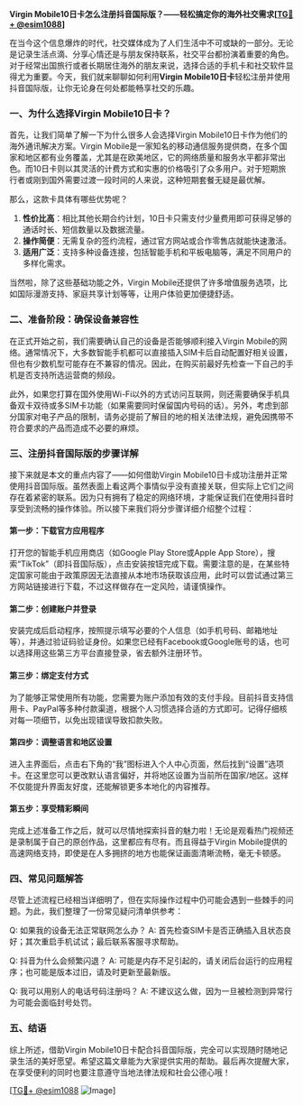 **Virgin Mobile10日卡怎么注册抖音国际版？——轻松搞定你的海外社交需求[[TG💪+ @esim1088](https://t.me/s/esim1088)]**

在当今这个信息爆炸的时代，社交媒体成为了人们生活中不可或缺的一部分。无论是记录生活点滴、分享心情还是与朋友保持联系，社交平台都扮演着重要的角色。对于经常出国旅行或者长期居住海外的朋友来说，选择合适的手机卡和社交软件显得尤为重要。今天，我们就来聊聊如何利用**Virgin Mobile10日卡**轻松注册并使用抖音国际版，让你无论身在何处都能畅享社交的乐趣。

### **一、为什么选择Virgin Mobile10日卡？**

首先，让我们简单了解一下为什么很多人会选择Virgin Mobile10日卡作为他们的海外通讯解决方案。Virgin Mobile是一家知名的移动通信服务提供商，在多个国家和地区都有业务覆盖，尤其是在欧美地区，它的网络质量和服务水平都非常出色。而10日卡则以其灵活的计费方式和实惠的价格吸引了众多用户。对于短期旅行者或刚到国外需要过渡一段时间的人来说，这种短期套餐无疑是最优解。

那么，这款卡具体有哪些优势呢？

1. **性价比高**：相比其他长期合约计划，10日卡只需支付少量费用即可获得足够的通话时长、短信数量以及数据流量。
2. **操作简便**：无需复杂的签约流程，通过官方网站或合作零售店就能快速激活。
3. **适用广泛**：支持多种设备连接，包括智能手机和平板电脑等，满足不同用户的多样化需求。

当然啦，除了这些基础功能之外，Virgin Mobile还提供了许多增值服务选项，比如国际漫游支持、家庭共享计划等等，让用户体验更加便捷舒适。

### **二、准备阶段：确保设备兼容性**

在正式开始之前，我们需要确认自己的设备是否能够顺利接入Virgin Mobile的网络。通常情况下，大多数智能手机都可以直接插入SIM卡后自动配置好相关设置，但也有少数机型可能存在不兼容的情况。因此，在购买前最好先检查一下自己的手机是否支持所选运营商的频段。

此外，如果您打算在国外使用Wi-Fi以外的方式访问互联网，则还需要确保手机具备双卡双待或多SIM卡功能（如果需要同时保留国内号码的话）。另外，考虑到部分国家对电子产品的限制，请务必提前了解目的地的相关法律法规，避免因携带不符合要求的产品而造成不必要的麻烦。

### **三、注册抖音国际版的步骤详解**

接下来就是本文的重点内容了——如何借助Virgin Mobile10日卡成功注册并正常使用抖音国际版。虽然表面上看这两个事情似乎没有直接关联，但实际上它们之间存在着紧密的联系。因为只有拥有了稳定的网络环境，才能保证我们在使用抖音时享受到流畅的操作体验。所以接下来我们将分步骤详细介绍整个过程：

#### **第一步：下载官方应用程序**
打开您的智能手机应用商店（如Google Play Store或Apple App Store），搜索“TikTok”（即抖音国际版），点击安装按钮完成下载。需要注意的是，在某些特定国家可能由于政策原因无法直接从本地市场获取该应用，此时可以尝试通过第三方网站链接进行下载，不过这样做存在一定风险，请谨慎操作。

#### **第二步：创建账户并登录**
安装完成后启动程序，按照提示填写必要的个人信息（如手机号码、邮箱地址等），并通过验证码验证身份。如果您已经有Facebook或Google账号的话，也可以选择用这些第三方平台直接登录，省去额外注册环节。

#### **第三步：绑定支付方式**
为了能够正常使用所有功能，您需要为账户添加有效的支付手段。目前抖音支持信用卡、PayPal等多种付款渠道，根据个人习惯选择合适的方式即可。记得仔细核对每一项细节，以免出现错误导致扣款失败。

#### **第四步：调整语言和地区设置**
进入主界面后，点击右下角的“我”图标进入个人中心页面，然后找到“设置”选项卡。在这里您可以更改默认语言偏好，并将地区设置为当前所在国家/地区。这样不仅能提升界面友好度，还能解锁更多本地化的内容推荐。

#### **第五步：享受精彩瞬间**
完成上述准备工作之后，就可以尽情地探索抖音的魅力啦！无论是观看热门视频还是录制属于自己的原创作品，这里都应有尽有。而且得益于Virgin Mobile提供的高速网络支持，即使是在人多拥挤的地方也能保证画面清晰流畅，毫无卡顿感。

### **四、常见问题解答**

尽管上述流程已经相当详细明了，但在实际操作过程中仍可能会遇到一些棘手的问题。为此，我们整理了一份常见疑问清单供参考：

Q: 如果我的设备无法正常联网怎么办？
A: 首先检查SIM卡是否正确插入且状态良好；其次重启手机试试；最后联系客服寻求帮助。

Q: 抖音为什么会频繁闪退？
A: 可能是内存不足引起的，请关闭后台运行的应用程序；也可能是版本过旧，请及时更新至最新版。

Q: 我可以用别人的电话号码注册吗？
A: 不建议这么做，因为一旦被检测到异常行为可能会面临封号处罚。

### **五、结语**

综上所述，借助Virgin Mobile10日卡配合抖音国际版，完全可以实现随时随地记录生活的美好愿望。希望这篇文章能为大家提供实用的帮助。最后再次提醒大家，在享受便利的同时也要注意遵守当地法律法规和社会公德心哦！

[[TG💪+ @esim1088](https://t.me/s/esim1088) ![Image](https://i.postimg.cc/4NQfJmqS/Snipaste-2025-05-13-00-14-12.png)]